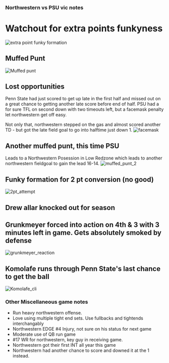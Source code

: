 ### Northwestern vs PSU vic notes

# Watchout for extra points funkyness
![extra point funky formation](https://media.cleanshot.cloud/media/12651/q1ZMpBYwWZziHbMFKVDls6ljenfSZwPlHdL5KtKZ.jpeg?Expires=1760512931&Signature=djT7XddzZ7h4pcO0kSDMkFTB0EsPvfg3PIgOlo~TEPQjPWIkzBNlaA20jckbb~pkUqPi1jrJQbwmePy8rvRq7swkIS6tELIc18qpj5V7VLfusuqEVJKKg7be80-J834UWqk9FVna86srtnpya4a0fkoY~OxplswAZSpNspJf1Fc5MlB2ywHqpo0LcNWos2tDR4PEjdnFMid-c7CmPV1Xg82~Gswp9RCojG98SyF0SGhCRc~9WWwS3gq4yBdPN9bBqIWTLQUP3GuAtCCKTIuW-ZC7hBR-waC042iSKy5YW1jU8SdGpN1lVLsJ0s3P4-OywxcBBqyfexn9y1KGgakO2w__&Key-Pair-Id=K269JMAT9ZF4GZ)

## Muffed Punt
![Muffed punt](https://media.cleanshot.cloud/media/12651/AkKOKpMcvQcKoGe94fqe4Pd60vJR2JqtoMe2Qajo.jpeg?Expires=1760512961&Signature=oB6ejGp-du3tHkLUDzvxLq3DHt09BjUZSC2MM5gafTAkMJlZS~vzlAtAYHsCENOFAmgNWojsNki5zwtBgwDGW6SOyAtH2niO0XgI3tyi2YHe4NAYD9SGVV0zDyMJL8~dX9XVvi3FjgyYuMaLHwoM2KByax2WuxlEEx7SOLSny54-5vZd7YR1dT3ppPC~n6ydE3CUHo2hQpqQAJD-E7uERnMO~kDWfji3W4jQ0cKNIzKGx4PcovY1msQxnyvd~FxAD3VSVNJKoYLtHj86zPaeldcYlVnP~bJCY4HiwVWOP0cNwlRbDP8gg7V1-fSxcQgYnDMzPIBCR0-tCZLIwt-tPA__&Key-Pair-Id=K269JMAT9ZF4GZ)

## Lost opportunities
Penn State had just scored to get up late in the first half and missed out on a great chance to getting another late score before end of half. PSU had a for sure TFL on second down with two timeouts left, but a facemask penalty let northwestern get off easy.

Not only that, northwestern stepped on the gas and almost scored another TD - but got the late field goal to go into halftime just down 1.
![facemask](https://media.cleanshot.cloud/media/12651/fBVDHaUbhnEcB5rG3s7zXuUqZ8xki2Fi2PjtuS54.jpeg?Expires=1760512994&Signature=bcLsG3is71HcD9~cekJWjacGrAKgp49v-Dndt7K~SajG3sJFOqKskC1vQK6HV4rH3OWPSVrTz8GrMb~icgyw3HgYl3Y8Eqvl6P4h0PezfE4tGUgm5KYTS~DKbvC-gTYezClxg7kiE4q4SSUtmZhyGxRVX5IDHFpcjvN0y~GKnUY5kP1-LmqV99iKCVZUPKyRvvAo66fdIaWzmCaDEZ6wVp-NzbQW5wRzOIEVe9ogDLoLEMhi7DZ4n722BkCjvVjiN9SRybOZNcbdxSOW4ZbFsPT-TT-xv~M4F8UfNN84ou~TSe56JLYv86~2EDVzkxMDmpp7kQT~qmce4C8o5m7~9g__&Key-Pair-Id=K269JMAT9ZF4GZ)

## Another muffed punt, this time PSU
Leads to a Northwestern Posession in Low Redzone which leads to another northwestern fieldgoal to gain the lead 16-14.
![muffed_punt_2](https://media.cleanshot.cloud/media/12651/B5fTAkisxsPVnNa4la0GNkCEqgstGqaKsPe2Duub.jpeg?Expires=1760513021&Signature=ilGXyw8xe1jK5jG-JYvY8NbkDE5SmY4QjExEi6RPpdf6tnd8qAPYB5zXIIttfHJckPNCOjTz8GfsDVhP63LEgyslB~6VU2t8IVxxSIiFJNcOrecyJVSrxnIoonPjEB5aeyc2UrJ9Iali99EmAUQOcI~HvC9aUYWq3BTwvpjLHX6n92RpeM0O0TwwtM9AqsuAUnabI7gZ6pGOsjz6frtlpY3JaKNV6Sbrz6C-Im5dCSt6BQ08aEy7BekGh52y0aDX83OQ18NSMrKlB3J8Ac24V5gXeN7OmRQ65u6vtIfRVz2zxYse3TZMGRfd8bso2a-wSQl~PftvFbM4r-YPeKnjew__&Key-Pair-Id=K269JMAT9ZF4GZ)


## Funky formation for 2 pt conversion (no good)
![2pt_attempt](https://media.cleanshot.cloud/media/12651/4OgW5Iehyg4UreCtDIigVc1wFE3Ah7Tuai55sASd.gif?Expires=1760513061&Signature=EvNtngGSF6JM1Y84z0EbAjWPMrHOv8olOUadly-XjELs85FKo4KZwyL~x7HZ8~1R8wqdXKcnvyX0DmBEV6qjgPNj1JLX1kI-PKD6T3BzfE2tQXIm4HlqLz-rnpzBcwGpja3SXBneWIvd78AjInzlAN5KPVVkRCuohguHJUlEKK8SFR7mY2Z8MNtdmZXG-doivkxY9BFfA4memf742~8a55DJfxWwwIanv7jnYsvYOBdKssDDEmpQWArKxiHfoO9EO2~D12LuyNM~MuCkWXmVlYqIZjns3pXuBNXAGOtYHrtqe8Faolw596I9koWeUjqHi~wBuCOfXnY-ieJRlf2~xA__&Key-Pair-Id=K269JMAT9ZF4GZ)

## Drew allar knocked out for season

## Grunkmeyer forced into action on 4th & 3 with 3 minutes left in game. Gets absolutely smoked by defense
![grunkmeyer_reaction](https://media.cleanshot.cloud/media/12651/X7SjFmSLrP7zT9ZOAqBKbaAammhVbZEeQoodPwfu.jpeg?Expires=1760491209&Signature=HGRzo0QlkhMNnvbdpwt7dMFUrgGvtu6-Ut34tVekkCZbQ3GviihjkAGgiJPPe3woqgfqetjc6fBAiAunQhq8RisNroIdbDjHK3T8savsrAfP7nQrAedJhissezv9gaKIFK2da1-X8yKEPVYgg1-TvhDokk0V5qUWfnR4kU5ebp0Y00XO4~cLlRUNW0PTAPFfzI1SYn~29wVJV7wI-uWcgq7CDKJgytsseh3DTZ-5u1mjajkjqD2As1lc29n1nmZqZ7PnZnAlHHCIsFW97Y5oedMeXNgvsA2KwHMg~-lszOyRkKwT8Dps3jyqkla7MmaLpZuRhiKopo3kncRqiywCKg__&Key-Pair-Id=K269JMAT9ZF4GZ)


## Komolafe runs through Penn State's last chance to get the ball
![Komolafe_cli](https://media.cleanshot.cloud/media/12651/tLxKAQwYiTdtswKx2mKEMIDnDP0qCIDdUL24rN3L.jpeg?Expires=1760491663&Signature=D7TwH99jBtxwZ-mUc33w~y4rAerWgsiDnfuf6CNsj9NO1gIoDMs1cxDUnhAm1ZlU3ioEHeMB-YJHUbraTEaRLs6xJiHDp-imFJUYgTZTNDrcCs7H8voQoh0KuAI-0LK7Nc-aC5Pb6~9eAEzpgd3lrsgHElCNH777e~FECXyXfmadCTT0nhqbZcZe0bXlZhmRt8-N1OqdhAyuyleHK6V34f7JxPAJzsty-yj8iUX-E3NEc7OUnPs-SZScRydfAh~juuHpcwdz6MHf8RPTQKoKB85u~6oQEZIMt1d4P2P6z1DN56GpcN131abUMz1U1BlkFiYI8kUxParA3a-yd3PkhA__&Key-Pair-Id=K269JMAT9ZF4GZ)


### Other Miscellaneous game notes
* Run heavy northwestern offense. 
* Love using multiple tight end sets. Use fullbacks and tightends interchangably 
* Northwestern EDGE #4 Injury, not sure on his status for next game
* Moderate use of QB run game
* #17 WR for northwestern, key guy in receiving game.
* Northwestern got their first INT all year this game
* Northwestern had another chance to score and downed it at the 1 instead.